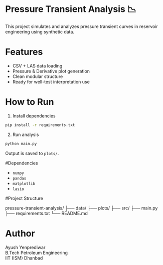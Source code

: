 
# Pressure Transient Analysis 📉

This project simulates and analyzes pressure transient curves in reservoir engineering using synthetic data.

# Features

- CSV + LAS data loading
- Pressure & Derivative plot generation
- Clean modular structure
- Ready for well-test interpretation use

# How to Run

1. Install dependencies
```bash
pip install -r requirements.txt
```

2. Run analysis
```bash
python main.py
```

Output is saved to `plots/`.

#Dependencies

- `numpy`
- `pandas`
- `matplotlib`
- `lasio`

#Project Structure

pressure-transient-analysis/
├── data/
├── plots/
├── src/
├── main.py
├── requirements.txt
└── README.md


# Author

Ayush Yenprediwar  
B.Tech Petroleum Engineering  
IIT (ISM) Dhanbad
